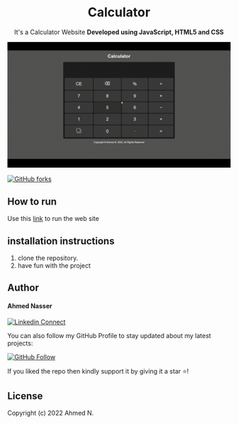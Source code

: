 <h1 align="center">Calculator</h1><p align="center">It's a Calculator Website <b>Developed using JavaScript, HTML5 and CSS</b> <br></p>

![Banner](readme_images/banner.gif)

[![GitHub forks](https://img.shields.io/github/forks/ahmed-n-abdeltwab/calculator?style=social)](https://github.com/ahmed-n-abdeltwab/calculator/fork)

## How to run

Use this [link](https://ahmed-n-abdeltwab.github.io/calculator/) to run the web site
## installation instructions
1. clone the repository.
2. have fun with the project
## Author

#### Ahmed Nasser

[![Linkedin Connect](https://img.shields.io/badge/Connect-Ahmed-lightgrey?style=social&logo=linkedin)](https://www.linkedin.com/in/ahmed-n-abdeltwab/)

You can also follow my GitHub Profile to stay updated about my latest projects:

[![GitHub Follow](https://img.shields.io/badge/Follow-Ahmed-lightgrey?style=social&logo=github)](https://github.com/ahmed-n-abdeltwab)

If you liked the repo then kindly support it by giving it a star ⭐!

## License

Copyright (c) 2022 Ahmed N.
